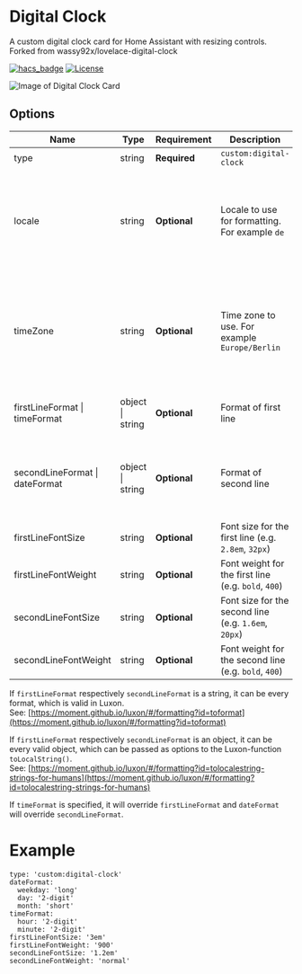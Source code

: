 # Digital Clock

A custom digital clock card for Home Assistant with resizing controls. Forked from wassy92x/lovelace-digital-clock

[![hacs_badge](https://img.shields.io/badge/HACS-Default-orange.svg?style=for-the-badge)](https://github.com/hacs/integration)
[![License][license-shield]](LICENSE.md)

![Image of Digital Clock Card](https://github.com/wassy92x/lovelace-digital-clock/blob/master/.images/digital-clock.png?raw=true)

## Options

| Name                        | Type    | Requirement  | Description                                 | Default             |
| --------------------------- | ------- | ------------ | ------------------------------------------- | ------------------- |
| type                        | string  | **Required** | `custom:digital-clock`                      |                     |
| locale                      | string  | **Optional** | Locale to use for formatting. For example `de` | locale set in your home assistant profile otherwise your browser locale |
| timeZone                    | string  | **Optional** | Time zone to use. For example `Europe/Berlin` | time zone set in your home assistant profile otherwise your browser time zone |
| firstLineFormat &#124; timeFormat   | object &#124; string | **Optional** | Format of first line           | { hour: '2-digit', minute: '2-digit' } |
| secondLineFormat &#124; dateFormat | object  &#124; string  | **Optional** | Format of second line        | { weekday: 'short', day: '2-digit', month: 'short' } |
| firstLineFontSize           | string  | **Optional** | Font size for the first line (e.g. `2.8em`, `32px`) | 2.8em              |
| firstLineFontWeight         | string  | **Optional** | Font weight for the first line (e.g. `bold`, `400`) | bold               |
| secondLineFontSize          | string  | **Optional** | Font size for the second line (e.g. `1.6em`, `20px`) | 1.6em              |
| secondLineFontWeight        | string  | **Optional** | Font weight for the second line (e.g. `bold`, `400`) | bold               |

If `firstLineFormat` respectively `secondLineFormat` is a string, it can be every format, which is valid in Luxon.  
See: [https://moment.github.io/luxon/#/formatting?id=toformat](https://moment.github.io/luxon/#/formatting?id=toformat)

If `firstLineFormat` respectively `secondLineFormat` is an object, it can be every valid object, which can be passed as options to the Luxon-function `toLocalString()`.  
See: [https://moment.github.io/luxon/#/formatting?id=tolocalestring-strings-for-humans](https://moment.github.io/luxon/#/formatting?id=tolocalestring-strings-for-humans)

If `timeFormat` is specified, it will override `firstLineFormat` and `dateFormat` will override `secondLineFormat`.

# Example
```
type: 'custom:digital-clock'
dateFormat:
  weekday: 'long'
  day: '2-digit'
  month: 'short'
timeFormat:
  hour: '2-digit'
  minute: '2-digit'
firstLineFontSize: '3em'
firstLineFontWeight: '900'
secondLineFontSize: '1.2em'
secondLineFontWeight: 'normal'
```

[license-shield]: https://img.shields.io/github/license/wassy92x/lovelace-digital-clock.svg?style=for-the-badge
[releases-shield]: https://img.shields.io/github/release/wassy92x/lovelace-digital-clock.svg?style=for-the-badge
[releases]: https://github.com/wassy92x/lovelace-digital-clock/releases
